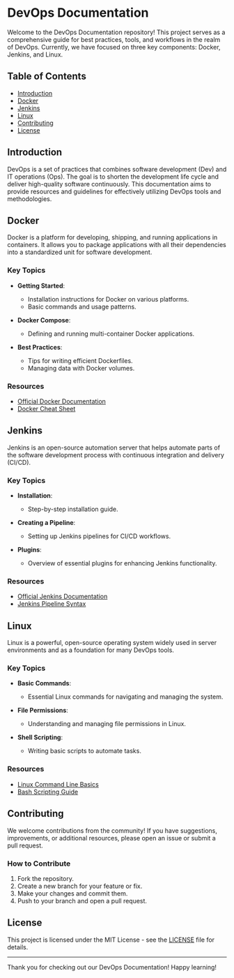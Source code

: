# DevOps Documentation

Welcome to the DevOps Documentation repository! This project serves as a comprehensive guide for best practices, tools, and workflows in the realm of DevOps. Currently, we have focused on three key components: Docker, Jenkins, and Linux. 

## Table of Contents

- [Introduction](#introduction)
- [Docker](#docker)
- [Jenkins](#jenkins)
- [Linux](#linux)
- [Contributing](#contributing)
- [License](#license)

## Introduction

DevOps is a set of practices that combines software development (Dev) and IT operations (Ops). The goal is to shorten the development life cycle and deliver high-quality software continuously. This documentation aims to provide resources and guidelines for effectively utilizing DevOps tools and methodologies.

## Docker

Docker is a platform for developing, shipping, and running applications in containers. It allows you to package applications with all their dependencies into a standardized unit for software development.

### Key Topics

- **Getting Started**: 
  - Installation instructions for Docker on various platforms.
  - Basic commands and usage patterns.
  
- **Docker Compose**: 
  - Defining and running multi-container Docker applications.
  
- **Best Practices**: 
  - Tips for writing efficient Dockerfiles.
  - Managing data with Docker volumes.

### Resources

- [Official Docker Documentation](https://docs.docker.com/)
- [Docker Cheat Sheet](https://www.docker.com/community-cheat-sheet)

## Jenkins

Jenkins is an open-source automation server that helps automate parts of the software development process with continuous integration and delivery (CI/CD).

### Key Topics

- **Installation**:
  - Step-by-step installation guide.
  
- **Creating a Pipeline**:
  - Setting up Jenkins pipelines for CI/CD workflows.
  
- **Plugins**:
  - Overview of essential plugins for enhancing Jenkins functionality.

### Resources

- [Official Jenkins Documentation](https://www.jenkins.io/doc/)
- [Jenkins Pipeline Syntax](https://www.jenkins.io/doc/book/pipeline/)

## Linux

Linux is a powerful, open-source operating system widely used in server environments and as a foundation for many DevOps tools.

### Key Topics

- **Basic Commands**:
  - Essential Linux commands for navigating and managing the system.
  
- **File Permissions**:
  - Understanding and managing file permissions in Linux.
  
- **Shell Scripting**:
  - Writing basic scripts to automate tasks.

### Resources

- [Linux Command Line Basics](https://ubuntu.com/tutorials/command-line-for-beginners#1-overview)
- [Bash Scripting Guide](https://www.tldp.org/LDP/Bash-Beginners-Guide/html/)

## Contributing

We welcome contributions from the community! If you have suggestions, improvements, or additional resources, please open an issue or submit a pull request.

### How to Contribute

1. Fork the repository.
2. Create a new branch for your feature or fix.
3. Make your changes and commit them.
4. Push to your branch and open a pull request.

## License

This project is licensed under the MIT License - see the [LICENSE](LICENSE) file for details.

---

Thank you for checking out our DevOps Documentation! Happy learning!
